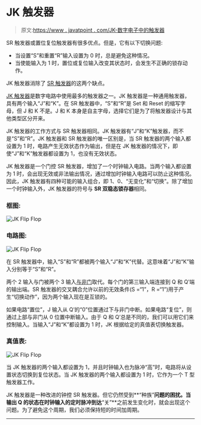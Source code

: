 # JK 触发器

> 原文:[https://www . javatpoint . com/JK-数字电子中的触发器](https://www.javatpoint.com/jk-flip-flop-in-digital-electronics)

SR 触发器或置位复位触发器有很多优点。但是，它有以下切换问题:

*   当设置“S”和重置“R”输入设置为 0 时，总是避免这种情况。
*   当使能输入为 1 时，置位或复位输入改变其状态时，会发生不正确的锁存动作。

JK 触发器消除了 [SR 触发器](https://www.javatpoint.com/sr-flip-flop-in-digital-electronics)的这两个缺点。

[JK 触发器](https://www.javatpoint.com/jk-flip-flop-in-digital-electronics)是数字电路中使用最多的触发器之一。JK 触发器是一种通用触发器，具有两个输入“J”和“K”。在 SR 触发器中，“S”和“R”是 Set 和 Reset 的缩写字母，但 J 和 K 不是。J 和 K 本身是自主字母，选择它们是为了将触发器设计与其他类型区分开来。

JK 触发器的工作方式与 SR 触发器相同。JK 触发器有“J”和“K”触发器，而不是“S”和“R”。JK 触发器和 SR 触发器的唯一区别是，当 SR 触发器的两个输入都设置为 1 时，电路产生无效状态作为输出，但是在 JK 触发器的情况下，即使“J”和“K”触发器都设置为 1，也没有无效状态。

JK 触发器是一个门控 SR 触发器，增加了一个时钟输入电路。当两个输入都设置为 1 时，会出现无效或非法输出情况，通过增加时钟输入电路可以防止这种情况。因此，JK 触发器有四种可能的输入组合，即 1、0、“无变化”和“切换”。除了增加一个时钟输入外，JK 触发器的符号与 **SR 双稳态锁存器**相同。

### 框图:

![JK Flip Flop](../Images/f13e614454c5e1b5af7e8c8a9bf308fe.png)

### 电路图:

![JK Flip Flop](../Images/d6d21d3d421ff8c0fdb969fe45ee2738.png)

在 SR 触发器中，输入“S”和“R”都被两个输入“J”和“K”代替。这意味着“J”和“K”输入分别等于“S”和“R”。

两个 2 输入与门被两个 3 输入[与非门](https://www.javatpoint.com/nand-gate-in-digital-electronics)取代。每个门的第三输入端连接到 Q 和 Q’端的输出端。SR 触发器的交叉耦合允许以前的无效条件(S =“1”，R =“1”)用于产生“切换动作”，因为两个输入现在是互锁的。

如果电路“置位”，J 输入从 Q’的“0”位置通过下与非门中断。如果电路“复位”，则通过上部与非门从 0 位置中断输入。由于 Q 和 Q’总是不同的，我们可以用它们来控制输入。当输入“J”和“K”都设置为 1 时，JK 根据给定的真值表切换触发器。

### 真值表:

![JK Flip Flop](../Images/e47df5380552fe24ee8b2abec7e07faa.png)

当 JK 触发器的两个输入都设置为 1，并且时钟输入也为脉冲“高”时，电路将从设置状态切换到复位状态。当 JK 触发器的两个输入都设置为 1 时，它作为一个 T 型触发器工作。

JK 触发器是一种改进的钟控 SR 触发器。但它仍然受到**“种族”**问题的困扰。当输出 Q 的状态在时钟输入的定时脉冲到达**“关”**之前发生变化时，就会出现这个问题。为了避免这个周期，我们必须保持短的时间加周期。

* * *
